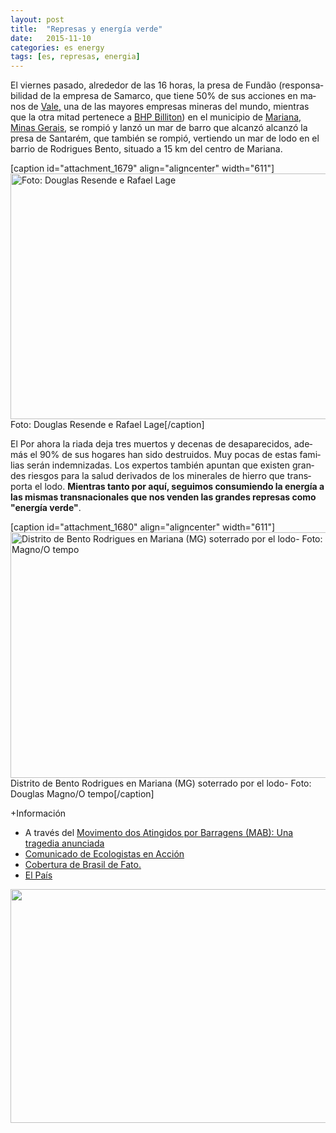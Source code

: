 ```yaml
---
layout: post
title:  "Represas y energía verde"
date:   2015-11-10
categories: es energy 
tags: [es, represas, energia]
---
```

El viernes pasado, alrededor de las 16 horas, la presa de<span id="result_box" class="" lang="es"> <span class="hps">Fundão </span>(<span class="hps">responsabilidad</span> <span class="hps">de la empresa de</span> <span class="hps">Samarco</span>, que tiene <span class="hps">50</span>% de sus acciones <span class="hps">en manos de</span> <a href="http://servindi.org/actualidad/127955" target="_blank"><span class="hps">Vale</span>,</a> <span class="hps">una de las mayores</span> <span class="hps">empresas mineras</span> <span class="hps">del mundo, mientras que l</span><span class="hps">a otra mitad </span><span class="hps">pertenece a</span> <a href="http://www.derechoalagua.cl/mapa-de-conflictos/bhp-billiton-amenaza-la-laguna-y-pampa-lagunilla/" target="_blank"><span class="hps">BHP</span> </a><span class="hps"><a href="http://www.derechoalagua.cl/mapa-de-conflictos/bhp-billiton-amenaza-la-laguna-y-pampa-lagunilla/" target="_blank">Billiton</a>)</span></span> en el municipio de <a href="https://es.wikipedia.org/wiki/Mariana_%28Minas_Gerais%29" target="_blank">Mariana, Minas Gerais</a>, se rompió y lanzó un mar de barro que alcanzó alcanzó la presa de Santarém, que también se rompió, vertiendo un mar de lodo en el barrio de Rodrigues Bento, situado a 15 km del centro de Mariana.

[caption id="attachment_1679" align="aligncenter" width="611"]<a href="http://mabnacional.org.br/noticia/organiza-para-garantir-os-direitos-dos-atingidos-pelo-rompimento-barragem-em-mariana"><img class="wp-image-1679 size-full" src="https://izaroblog.files.wordpress.com/2015/11/foto_1.jpg" alt="Foto: Douglas Resende e Rafael Lage" width="611" height="393" /></a> Foto: Douglas Resende e Rafael Lage[/caption]

<!--more-->
<p class="hps"><span id="result_box" class="" lang="es"><span class="hps">El Por ahora la riada deja tres muertos y decenas de desaparecidos, además el 90% de sus hogares han sido destruidos. Muy pocas de estas familias serán indemnizadas. Los expertos también</span> apuntan que existen grandes <span class="hps">riesgos para la salud</span> <span class="hps">derivados de los minerales de hierro que transporta el lodo. </span>
</span><strong>Mientras tanto por aquí, seguimos consumiendo la energía a las mismas transnacionales que nos venden las grandes represas como "energía verde"</strong>.</p>


[caption id="attachment_1680" align="aligncenter" width="611"]<a href="http://mabnacional.org.br/noticia/trag-dia-anunciada"><img class="size-full wp-image-1680" src="https://izaroblog.files.wordpress.com/2015/11/foto-1-douglas-magno-o-tempo.jpg" alt="Distrito de Bento Rodrigues en Mariana (MG) soterrado por el lodo- Foto: Douglas Magno/O tempo" width="611" height="393" /></a> Distrito de Bento Rodrigues en Mariana (MG) soterrado por el lodo- Foto: Douglas Magno/O tempo[/caption]

+Información
<ul>
	<li class="hps">A través del <a href="http://mabnacional.org.br/" target="_blank">Movimento dos Atingidos por Barragens (MAB)​: </a><a href="http://mabnacional.org.br/noticia/trag-dia-anunciada" target="_blank">Una tragedia anunciada</a></li>
	<li class="hps"><a href="http://www.ecologistasenaccion.org/article31112.html" target="_blank">Comunicado de Ecologistas en Acción</a></li>
	<li class="hps"><a href="http://www.brasildefato.com.br/node/33389" target="_blank">Cobertura de Brasil de Fato.</a></li>
	<li class="hps"><a href="http://internacional.elpais.com/internacional/2015/11/10/america/1447111059_507035.html" target="_blank">El País</a></li>
</ul>
<img class="aligncenter" src="https://33.media.tumblr.com/5423c8f84e2d17f92c66321129396a2c/tumblr_nxo1atCMK21ukcdvgo1_1280.gif" alt="" width="636" height="374" />

